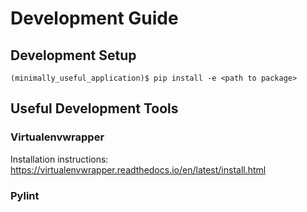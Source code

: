 # Development Guide

## Development Setup

```
(minimally_useful_application)$ pip install -e <path to package>
```

## Useful Development Tools

### Virtualenvwrapper

Installation instructions: https://virtualenvwrapper.readthedocs.io/en/latest/install.html

### Pylint

